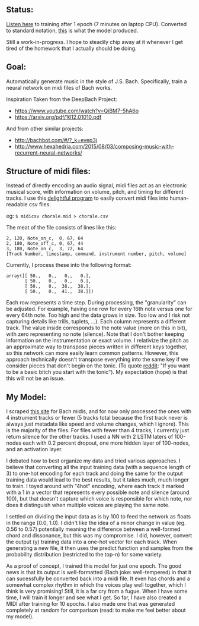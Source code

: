 Status:
-----

[Listen here](https://soundcloud.com/user-758753778/1epochs) to training after 1 epoch (7 minutes on laptop CPU). Converted to standard notation, [this](https://github.com/anbrjohn/BachMaker/blob/master/1e5.pdf) is what the model produced.

Still a work-in-progress.
I hope to steadily chip away at it whenever I get tired of the homework that I actually should be doing.

Goal:
-----

Automatically generate music in the style of J.S. Bach. Specifically, train a neural network on midi files of Bach works.

Inspiration Taken from the DeepBach Project:
- https://www.youtube.com/watch?v=QiBM7-5hA6o
- https://arxiv.org/pdf/1612.01010.pdf

And from other similar projects:
- http://bachbot.com/#/?_k=evep3j
- http://www.hexahedria.com/2015/08/03/composing-music-with-recurrent-neural-networks/


Structure of midi files:
-----

Instead of directly encoding an audio signal, midi files act as an electronic musical score, with information on volume, pitch, and timing for different tracks. I use this [delightful program](http://www.fourmilab.ch/webtools/midicsv/) to easily convert midi files into human-readable csv files. 

eg: `$ midicsv chorale.mid > chorale.csv`

The meat of the file consists of lines like this:

```
2, 120, Note_on_c,  0, 67, 64
2, 180, Note_off_c, 0, 67, 44
3, 180, Note_on_c,  3, 72, 64
[Track Number, timestamp, command, instrument number, pitch, volume]
```

Currently, I process these into the following format:

```
array([[ 50.,   0.,   0.,   0.],
       [ 50.,   0.,   0.,   0.],
       [ 50.,   0.,  38.,  38.],
       [ 50.,   0.,  41.,  38.]])
```

Each row represents a time step. During processing, the "granularity" can be adjusted. For example, having one row for every 16th note versus one for every 64th note. Too high and the data grows in size. Too low and I risk not capturing details like trills, tuplets, ...). Each column represents a different track. The value inside corresponds to the note value (more on this in  bit), with zero representing no note (silence). Note that I don't bother keeping information on the instrumentation or exact volume. I relativize the pitch as an approximate way to transpose pieces written in different keys together, so this network can more easily learn common patterns. However, this approach technically doesn't transpose everything into the same key if we consider pieces that don't begin on the tonic. (To quote [reddit](https://www.reddit.com/r/musictheory/comments/2pv3a7/why_arent_everyone_starting_songs_with_tonics/): "If you want to be a basic bitch you start with the tonic"). My expectation (hope) is that this will not be an issue.

My Model:
-----

I scraped [this site](http://www.bachcentral.com/midiindexcomplete.html) for Bach midis, and for now only processed the ones with 4 instrument tracks or fewer (5 tracks total because the first track never is always just metadata like speed and volume changes, which I ignore). This is the majority of the files. For files with fewer than 4 tracks, I currently just return silence for the other tracks. I used a NN with 2 LSTM laters of 100-nodes each with 0.2 percent dropout, one more hidden layer of 100-nodes, and an activation layer.

I debated how to best organize my data and tried various approaches. I believe that converting all the input training data (with a sequence length of 3) to one-hot encoding for each track and doing the same for the output training data would lead to the best results, but it takes much, much longer to train. I toyed around with "4hot" encoding, where each track it marked with a 1 in a vector that represents every possible note and silence (around 100), but that doesn't capture which voice is responsible for which note, nor does it distinguish when multiple voices are playing the same note.

I settled on dividing the input data as is by 100 to feed the network as floats in the range [0.0, 1.0). I didn't like the idea of a minor change in value (eg. 0.56 to 0.57) potentially meaning the difference between a well-formed chord and dissonance, but this was my compromise. I did, however, convert the output (y) training data into a one-hot vector for each track. When generating a new file, it then uses the predict function and samples from the probability distribution (restricted to the top-n) for some variety.

As a proof of concept, I trained this model for just one epoch. The good news is that its output is well-formatted (Bach joke: well-tempered) in that it can sucessfully be converted back into a midi file. It even has chords and a somewhat complex rhythm in which the voices play well together, which I think is very promising! Still, it is a far cry from a fugue. When I have some time, I will train it longer and see what I get. So far, I have also created a MIDI after training for 10 epochs. I also made one that was generated completely at random for comparison (read: to make me feel better about my model).

